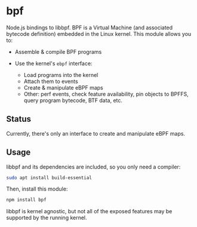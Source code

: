 # bpf

Node.js bindings to libbpf. BPF is a Virtual Machine (and associated bytecode definition) embedded in the Linux kernel. This module allows you to:

 - Assemble & compile BPF programs

 - Use the kernel's `ebpf` interface:
   - Load programs into the kernel
   - Attach them to events
   - Create & manipulate eBPF maps
   - Other: perf events, check feature availability, pin objects to BPFFS, query program bytecode, BTF data, etc.

## Status

Currently, there's only an interface to create and manipulate eBPF maps.

## Usage

libbpf and its dependencies are included, so you only need a compiler:

~~~ bash
sudo apt install build-essential
~~~

Then, install this module:

~~~ bash
npm install bpf
~~~

libbpf is kernel agnostic, but not all of the exposed features may be supported by the running kernel.
